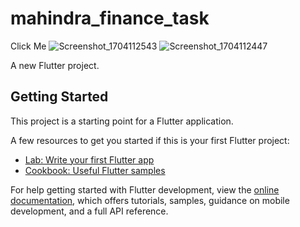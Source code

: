# mahindra_finance_task
Click Me 
![Screenshot_1704112543](https://github.com/kr691/mahindratask/assets/76990938/7d3fe6b5-0900-4bc3-92ee-3053486ab66a)
![Screenshot_1704112447](https://github.com/kr691/mahindratask/assets/76990938/1c7dd5d1-e9f2-4d2e-a87e-33b4495e3578)

A new Flutter project.

## Getting Started

This project is a starting point for a Flutter application.

A few resources to get you started if this is your first Flutter project:

- [Lab: Write your first Flutter app](https://docs.flutter.dev/get-started/codelab)
- [Cookbook: Useful Flutter samples](https://docs.flutter.dev/cookbook)

For help getting started with Flutter development, view the
[online documentation](https://docs.flutter.dev/), which offers tutorials,
samples, guidance on mobile development, and a full API reference.
